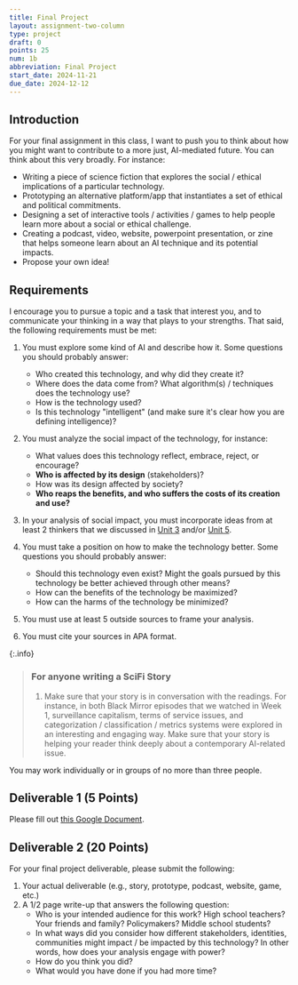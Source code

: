 ```yaml
---
title: Final Project
layout: assignment-two-column
type: project
draft: 0
points: 25
num: 1b
abbreviation: Final Project
start_date: 2024-11-21
due_date: 2024-12-12
---
```


<style>
h4 {
    margin: 5px 0;
}

.info {
    padding: 20px;
}
.info h3 {
    margin: 0 0 10px 0;
}
article ol > li {
    margin-bottom: 20px;
}
</style>

## Introduction
For your final assignment in this class, I want to push you to think about how you might want to contribute to a more just, AI-mediated future. You can think about this very broadly. For instance:

* Writing a piece of science fiction that explores the social / ethical implications of a particular technology.
* Prototyping an alternative platform/app that instantiates a set of ethical and political commitments.
* Designing a set of interactive tools / activities / games to help people learn more about a social or ethical challenge.
* Creating a podcast, video, website, powerpoint presentation, or zine that helps someone learn about an AI technique and its potential impacts.
* Propose your own idea!

## Requirements
I encourage you to pursue a topic and a task that interest you, and to communicate your thinking in a way that plays to your strengths. That said, the following requirements must be met:

1. You must explore some kind of AI and describe how it. Some questions you should probably answer:
    * Who created this technology, and why did they create it?
    * Where does the data come from? What algorithm(s) / techniques does the technology use? 
    * How is the technology used?
    * Is this technology "intelligent" (and make sure it's clear how you are defining intelligence)?

1. You must analyze the social impact of the technology, for instance:
    * What values does this technology reflect, embrace, reject, or encourage?
    * **Who is affected by its design** (stakeholders)?
    * How was its design affected by society?
    * **Who reaps the benefits, and who suffers the costs of its creation and use?**

1. In your analysis of social impact, you must incorporate ideas from at least 2 thinkers that we discussed in [Unit 3](/fall2024/#topic_3) and/or [Unit 5](/fall2024/#topic_5).

1. You must take a position on how to make the technology better. Some questions you should probably answer:
    * Should this technology even exist? Might the goals pursued by this technology be better achieved through other means?
    * How can the benefits of the technology be maximized?
    * How can the harms of the technology be minimized?

1. You must use at least 5 outside sources to frame your analysis.

1. You must cite your sources in APA format.

{:.info}
> ### For anyone writing a SciFi Story
> 1. Make sure that your story is in conversation with the readings. For instance, in both Black Mirror episodes that we watched in Week 1, surveillance capitalism, terms of service issues, and categorization / classification / metrics systems were explored in an interesting and engaging way. Make sure that your story is helping your reader think deeply about a contemporary AI-related issue.

You may work individually or in groups of no more than three people. 


## Deliverable 1 (5 Points)
Please fill out <a href="https://docs.google.com/document/d/1TurYqnzeyGhZcSTVcdw7Vzn2uYa3eXJ9hB5coGPrn0I/edit?usp=sharing" target="_blank">this Google Document</a>.


## Deliverable 2 (20 Points)
For your final project deliverable, please submit the following:

1. Your actual deliverable (e.g., story, prototype, podcast, website, game, etc.)
1. A 1/2 page write-up that answers the following question:
    * Who is your intended audience for this work? High school teachers? Your friends and family? Policymakers? Middle school students?
    * In what ways did you consider how different stakeholders, identities, communities might impact / be impacted by this technology? In other words, how does your analysis engage with power?
    * How do you think you did?
    * What would you have done if you had more time?
